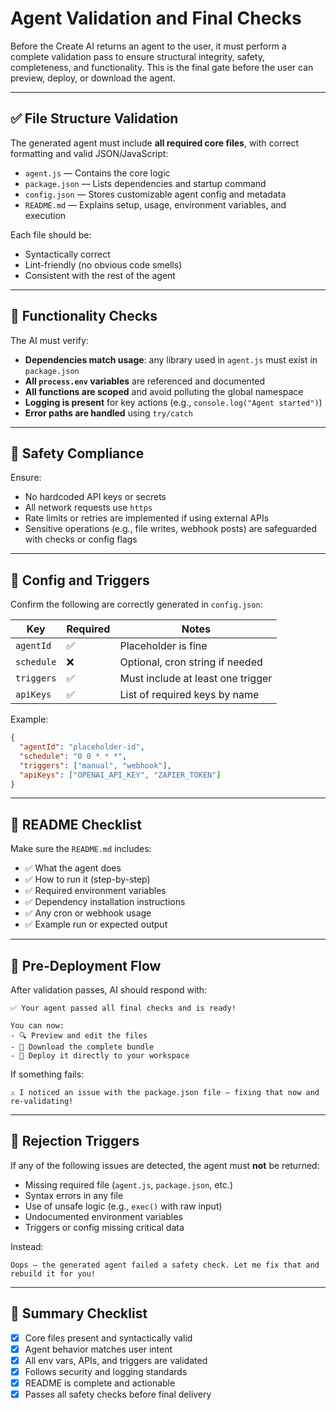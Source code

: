 # Agent Validation and Final Checks

Before the Create AI returns an agent to the user, it must perform a complete validation pass to ensure structural integrity, safety, completeness, and functionality. This is the final gate before the user can preview, deploy, or download the agent.

---

## ✅ File Structure Validation

The generated agent must include **all required core files**, with correct formatting and valid JSON/JavaScript:

- `agent.js` — Contains the core logic
- `package.json` — Lists dependencies and startup command
- `config.json` — Stores customizable agent config and metadata
- `README.md` — Explains setup, usage, environment variables, and execution

Each file should be:
- Syntactically correct
- Lint-friendly (no obvious code smells)
- Consistent with the rest of the agent

---

## 🧪 Functionality Checks

The AI must verify:

- **Dependencies match usage**: any library used in `agent.js` must exist in `package.json`
- **All `process.env` variables** are referenced and documented
- **All functions are scoped** and avoid polluting the global namespace
- **Logging is present** for key actions (e.g., `console.log("Agent started")`)
- **Error paths are handled** using `try/catch`

---

## 🔐 Safety Compliance

Ensure:
- No hardcoded API keys or secrets
- All network requests use `https`
- Rate limits or retries are implemented if using external APIs
- Sensitive operations (e.g., file writes, webhook posts) are safeguarded with checks or config flags

---

## 🔁 Config and Triggers

Confirm the following are correctly generated in `config.json`:

| Key           | Required | Notes                                  |
|----------------|----------|----------------------------------------|
| `agentId`      | ✅        | Placeholder is fine                    |
| `schedule`     | ❌        | Optional, cron string if needed        |
| `triggers`     | ✅        | Must include at least one trigger      |
| `apiKeys`      | ✅        | List of required keys by name          |

Example:
```json
{
  "agentId": "placeholder-id",
  "schedule": "0 0 * * *",
  "triggers": ["manual", "webhook"],
  "apiKeys": ["OPENAI_API_KEY", "ZAPIER_TOKEN"]
}
```

---

## 📄 README Checklist

Make sure the `README.md` includes:

- ✅ What the agent does
- ✅ How to run it (step-by-step)
- ✅ Required environment variables
- ✅ Dependency installation instructions
- ✅ Any cron or webhook usage
- ✅ Example run or expected output

---

## 🚦 Pre-Deployment Flow

After validation passes, AI should respond with:
```text
✅ Your agent passed all final checks and is ready!

You can now:
- 🔍 Preview and edit the files
- 💾 Download the complete bundle
- 🚀 Deploy it directly to your workspace
```

If something fails:
```text
⚠️ I noticed an issue with the package.json file — fixing that now and re-validating!
```

---

## 🚫 Rejection Triggers

If any of the following issues are detected, the agent must **not** be returned:

- Missing required file (`agent.js`, `package.json`, etc.)
- Syntax errors in any file
- Use of unsafe logic (e.g., `exec()` with raw input)
- Undocumented environment variables
- Triggers or config missing critical data

Instead:
```text
Oops — the generated agent failed a safety check. Let me fix that and rebuild it for you!
```

---

## 🧠 Summary Checklist

- [x] Core files present and syntactically valid
- [x] Agent behavior matches user intent
- [x] All env vars, APIs, and triggers are validated
- [x] Follows security and logging standards
- [x] README is complete and actionable
- [x] Passes all safety checks before final delivery
